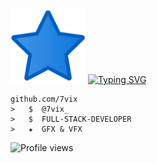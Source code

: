 
<img src="R.png" width="120"/> [![Typing SVG](https://readme-typing-svg.demolab.com?font=Fira+Code&pause=1000&width=435&lines=7vix+on+top)](https://git.io/typing-svg)

    github.com/7vix
    >   $  @7vix_          
    >   $  FULL-STACK-DEVELOPER
    >   ★  GFX & VFX               

   ![Profile views](https://komarev.com/ghpvc/?username=7vix&color=blue&style=flat&label=Profile+views)
